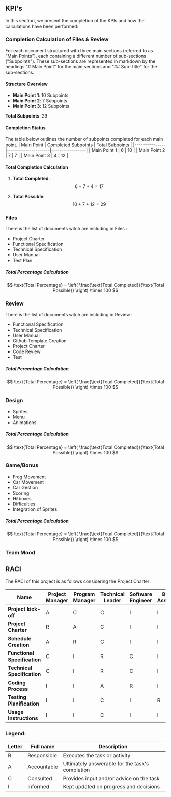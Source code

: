 ## KPI's
In this section, we present the completion of the KPIs and how the calculations have been performed:


### Completion Calculation of Files & Review
For each document structured with three main sections (referred to as "Main Points"), each containing a different number of sub-sections ("Subpoints"). These sub-sections are represented in markdown by the headings "# Main Point" for the main sections and "## Sub-Title" for the sub-sections.

#### Structure Overview
- **Main Point 1**: 10 Subpoints
- **Main Point 2**: 7 Subpoints
- **Main Point 3**: 12 Subpoints

**Total Subpoints**: 29

#### Completion Status
The table below outlines the number of subpoints completed for each main point.
| Main Point    | Completed Subpoints | Total Subpoints |
|---------------|---------------------|-----------------|
| Main Point 1  | 6                   | 10              |
| Main Point 2  | 7                   | 7               |
| Main Point 3  | 4                   | 12              |

#### Total Completion Calculation
1. **Total Completed**: 
   $$
   6 + 7 + 4 = 17
   $$

2. **Total Possible**: 
   $$
   10 + 7 + 12 = 29
   $$


### Files
There is the list of documents witch are including in Files :
- Project Charter
- Functional Specification
- Technical Specification
- User Manual
- Test Plan

##### Total Percentage Calculation
$$
\text{Total Percentage} = \left( \frac{\text{Total Completed}}{\text{Total Possible}} \right) \times 100
$$

### Review
There is the list of documents witch are including in Review :
- Functional Specification
- Technical Specification
- User Manual
- Github Template Creation
- Project Charter
- Code Review
- Test

##### Total Percentage Calculation
$$
\text{Total Percentage} = \left( \frac{\text{Total Completed}}{\text{Total Possible}} \right) \times 100
$$

### Design
  - Sprites
  - Menu
  - Animations

##### Total Percentage Calculation
$$
\text{Total Percentage} = \left( \frac{\text{Total Completed}}{\text{Total Possible}} \right) \times 100
$$

### Game/Bonus
  - Frog Movement
  - Car Movement
  - Car Gestion
  - Scoring
  - Hitboxes
  - Difficulties
  - Integration of Sprites

##### Total Percentage Calculation
$$
\text{Total Percentage} = \left( \frac{\text{Total Completed}}{\text{Total Possible}} \right) \times 100
$$

### Team Mood


## RACI

The RACI of this project is as follows considering the Project Charter:

| Name                     | Project Manager | Program Manager | Technical Leader | Software Engineer | Quality Assurance | Technical Writer | Client | Stakeholders |
| ------------------------- | --------------- | --------------- | ---------------- | ----------------- | ----------------- | ---------------- | ------ | ------------ |
| **Project kick-off**       | A               | C               | C                | I                 | I                 | I                | I      | I            |
| **Project Charter**        | R               | A               | C                | I                 | I                 | I                | C      | I            |
| **Schedule Creation**      | A               | R               | C                | I                 | I                 | I                | I      | I            |
| **Functional Specification**| C              | I               | R                | C                 | I                 | I                | I      | C            |
| **Technical Specification** | C              | I               | R                | C                 | I                 | I                | I      | C            |
| **Coding Process**         | I               | I               | A                | R                 | I                 | I                | I      | I            |
| **Testing Planification**  | I               | I               | C                | I                 | R                 | I                | I      | I            |
| **Usage Instructions**     | I               | I               | C                | I                 | I                 | R                | I      | I            |

### Legend:
| Letter | Full name   | Description                                      |
| ------ | ----------- | ------------------------------------------------ |
| R      | Responsible | Executes the task or activity                    |
| A      | Accountable | Ultimately answerable for the task's completion  |
| C      | Consulted   | Provides input and/or advice on the task         |
| I      | Informed    | Kept updated on progress and decisions           |